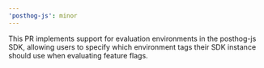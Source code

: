 ```yaml
---
'posthog-js': minor
---
```


This PR implements support for evaluation environments in the posthog-js SDK, allowing users to specify which environment tags their SDK instance should use when evaluating feature flags.
